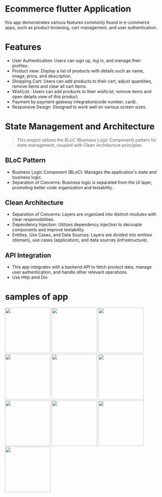# Ecommerce flutter Application
 this app demonstrates various features commonly found in e-commerce apps, such as product browsing, cart management, and user authentication.

# Features
* User Authentication: Users can sign up, log in, and manage their profiles.
* Product view: Display a list of products with details such as name, image, price, and description.
* Shopping Cart: Users can add products to their cart, adjust quantities,  remove items and clear all cart items.
* WishList : Users can add products to their wishList, remove items and open details view of this product.
* Payment by payment gateway integration(code number, card).
* Responsive Design: Designed to work well on various screen sizes.

# State Management and Architecture
> This project utilizes the BLoC (Business Logic Component) pattern for state management, coupled with Clean Architecture principles.

## BLoC Pattern
+ Business Logic Component (BLoC): Manages the application's state and business logic.
+ Separation of Concerns: Business logic is separated from the UI layer, promoting better code organization and testability.
## Clean Architecture
+ Separation of Concerns: Layers are organized into distinct modules with clear responsibilities.
+ Dependency Injection: Utilizes dependency injection to decouple components and improve testability.
+ Entities, Use Cases, and Data Sources: Layers are divided into entities (domain), use cases (application), and data sources (infrastructure).

## API Integration
- This app integrates with a backend API to fetch product data, manage user authentication, and handle other relevant operations.
- Use Http amd Dio

# samples of app

<img src= "https://github.com/BasmaMounir/E-Commerce-Application/assets/105162732/759120ea-cf4c-4157-827f-9421962ca27e" width="150">
<img src= "https://github.com/BasmaMounir/E-Commerce-Application/assets/105162732/bdb14ba6-3cae-459f-9b99-4f80fc35c0ad" width="150">
<img src= "https://github.com/BasmaMounir/E-Commerce-Application/assets/105162732/022a7c51-5777-41d1-a146-e04360765652" width="150">
<img src= "https://github.com/BasmaMounir/E-Commerce-Application/assets/105162732/12486fc6-f406-4727-87a3-c2e139176ce1" width="150">
<img src= "https://github.com/BasmaMounir/E-Commerce-Application/assets/105162732/71f5afaa-6ebc-411a-878c-19d403fe7734" width="150">
<img src= "https://github.com/BasmaMounir/E-Commerce-Application/assets/105162732/ca21fc81-0de8-4708-9e8f-fe19a4f622ef" width="150">
<img src= "https://github.com/BasmaMounir/E-Commerce-Application/assets/105162732/a49bda59-98c0-4caf-8a30-0fbc35a76c4e" width="150">
<img src= "https://github.com/BasmaMounir/E-Commerce-Application/assets/105162732/3aac6bf9-e465-4612-a193-a8afd500e911" width="150">
<img src= "https://github.com/BasmaMounir/E-Commerce-Application/assets/105162732/d1aa98c1-2904-478e-8a18-749d86f9a683" width="150">
<img src= "https://github.com/BasmaMounir/E-Commerce-Application/assets/105162732/e9ce2288-375f-45d8-924e-2493ee0601e0" width="150">





